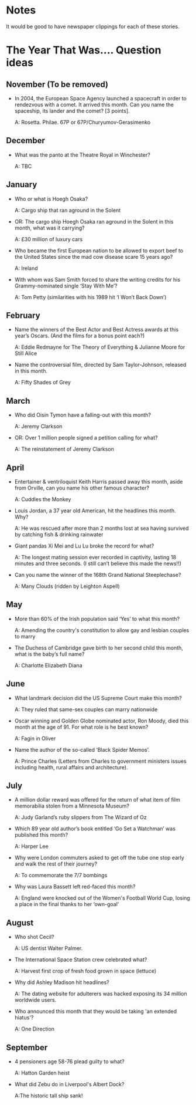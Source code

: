 Notes
=====
It would be good to have newspaper clippings for each of these stories.

The Year That Was.... Question ideas
====================================
November (To be removed)
--------
* In 2004, the European Space Agency launched a spacecraft in order to rendezvous with a comet. It arrived this month. Can you name the spaceship, its lander and the comet? [3 points].

    A: Rosetta. Philae. 67P or 67P/Churyumov-Gerasimenko

December
--------
* What was the panto at the Theatre Royal in Winchester?

    A: TBC
    
January
-------
* Who or what is Hoegh Osaka?

    A: Cargo ship that ran aground in the Solent

* OR: The cargo ship Hoegh Osaka ran aground in the Solent in this month, what was it carrying?

    A: £30 million of luxury cars

* Who became the first European nation to be allowed to export beef to the United States since the mad cow disease scare 15 years ago?

    A: Ireland

* With whom was Sam Smith forced to share the writing credits for his Grammy-nominated single ‘Stay With Me’?

    A: Tom Petty (similarities with his 1989 hit ‘I Won’t Back Down’)


February
--------
* Name the winners of the Best Actor and Best Actress awards at this year’s Oscars. (And the films for a bonus point each?)

    A: Eddie Redmayne for The Theory of Everything & Julianne Moore for Still Alice

* Name the controversial film, directed by Sam Taylor-Johnson, released in this month.

    A: Fifty Shades of Grey


March
-----
* Who did Oisin Tymon have a falling-out with this month?

    A: Jeremy Clarkson

* OR: Over 1 million people signed a petition calling for what?

    A: The reinstatement of Jeremy Clarkson 


April
-----
* Entertainer & ventriloquist Keith Harris passed away this month, aside from Orville, can you name his other famous character?

    A: Cuddles the Monkey

* Louis Jordan, a 37 year old American, hit the headlines this month.  Why?

    A: He was rescued after more than 2 months lost at sea having survived by catching fish & drinking rainwater

* Giant pandas Xi Mei and Lu Lu broke the record for what?

    A: The longest mating session ever recorded in captivity, lasting 18 minutes and three seconds. (I still can’t believe this made the news!!)

* Can you name the winner of the 168th Grand National Steeplechase?

    A: Many Clouds (ridden by Leighton Aspell)


May
---
* More than 60% of the Irish population said ‘Yes’ to what this month?

    A: Amending the country's constitution to allow gay and lesbian couples to marry

* The Duchess of Cambridge gave birth to her second child this month, what is the baby’s full name?

    A: Charlotte Elizabeth Diana


June
----
* What landmark decision did the US Supreme Court make this month?

    A: They ruled that same-sex couples can marry nationwide

* Oscar winning and Golden Globe nominated actor, Ron Moody, died this month at the age of 91.  For what role is he best known?

    A: Fagin in Oliver

* Name the author of the so-called ‘Black Spider Memos’.

    A: Prince Charles (Letters from Charles to government ministers issues including health, rural affairs and architecture).


July
----
* A million dollar reward was offered for the return of what item of film memorabilia stolen from a Minnesota Museum?

    A: Judy Garland’s ruby slippers from The Wizard of Oz

* Which 89 year old author’s book entitled ‘Go Set a Watchman’ was published this month?

    A: Harper Lee

* Why were London commuters asked to get off the tube one stop early and walk the rest of their journey?

    A: To commemorate the 7/7 bombings

* Why was Laura Bassett left red-faced this month?

    A: England were knocked out of the Women's Football World Cup, losing a place in the final thanks to her ‘own-goal’


August
------
* Who shot Cecil?

    A: US dentist Walter Palmer.

* The International Space Station crew celebrated what?

    A: Harvest first crop of fresh food grown in space (lettuce)

* Why did Ashley Madison hit headlines?

    A: The dating website for adulterers was hacked exposing its 34 million worldwide users.

* Who announced this month that they would be taking 'an extended hiatus'?

    A: One Direction


September
---------
* 4 pensioners age 58-76 plead guilty to what?

    A: Hatton Garden heist

* What did Zebu do in Liverpool's Albert Dock?

    A:The historic tall ship sank!

